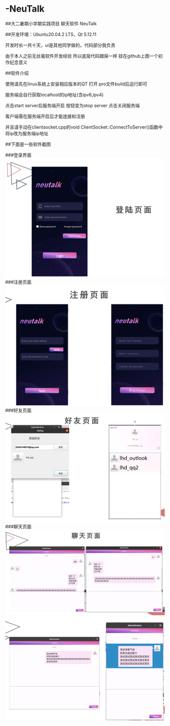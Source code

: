 # -NeuTalk
##大二暑期小学期实践项目 聊天软件 NeuTalk


##开发环境：Ubuntu20.04.2 LTS、Qt 5.12.11


开发时长一共十天，ui是其他同学做的，代码部分我负责


由于本人之前无丝毫软件开发经验 所以底层代码跟屎一样 挂在github上图一个初作纪念意义


##软件介绍


使用请先在linux系统上安装相应版本的QT
打开.pro文件build后运行即可


服务端会自行获取localhost的ip地址(含ipv6,ipv4)


点击start server后服务端开启 按钮变为stop server 点击关闭服务端


客户端需在服务端开启后才能连接和注册


并且请手动在clientsocket.cpp的void ClientSocket::ConnectToServer()函数中将ip改为服务端ip地址


##下面是一些软件截图


###登录界面
![Image-text](https://github.com/lihanddd/img/blob/main/1.png)
###注册页面
![Image-text](https://github.com/lihanddd/img/blob/main/2.png)
###好友页面
![Image-text](https://github.com/lihanddd/img/blob/main/3.png)
###聊天页面
![Image-text](https://github.com/lihanddd/img/blob/main/4.png)
![Image-text](https://github.com/lihanddd/img/blob/main/5.png)
